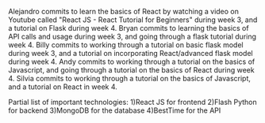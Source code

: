 Alejandro commits to learn the basics of React by watching a video on Youtube called "React JS - React Tutorial for Beginners" during week 3, and a tutorial on Flask during week 4.
Bryan commits to learning the basics of API calls and usage during week 3, and going through a flask tutorial during week 4.
Billy commits to working through a tutorial on basic flask model during week 3, and a tutorial on incorporating React/advanced flask model during week 4.
Andy commits to working through a tutorial on the basics of Javascript, and going through a tutorial on the basics of React during week 4.
Silvia commits to working through a tutorial on the basics of Javascript, and a tutorial on React in week 4.

Partial list of important technologies:
  1)React JS for frontend
  2)Flash Python for backend
  3)MongoDB for the database
  4)BestTime for the API
